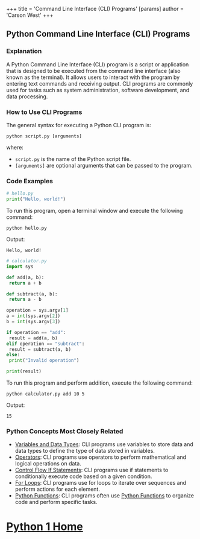 +++
 title = 'Command Line Interface (CLI) Programs'
[params]
	author = 'Carson West'
+++
## Python Command Line Interface (CLI) Programs

### Explanation

A Python Command Line Interface (CLI) program is a script or application that is designed to be executed from the command line interface (also known as the terminal). It allows users to interact with the program by entering text commands and receiving output. CLI programs are commonly used for tasks such as system administration, software development, and data processing.

### How to Use CLI Programs

The general syntax for executing a Python CLI program is:

```
python script.py [arguments]
```

where:

- `script.py` is the name of the Python script file.
- `[arguments]` are optional arguments that can be passed to the program.

### Code Examples

```python
# hello.py
print("Hello, world!")
```

To run this program, open a terminal window and execute the following command:

```
python hello.py
```

Output:

```
Hello, world!
```

```python
# calculator.py
import sys

def add(a, b):
 return a + b

def subtract(a, b):
 return a - b

operation = sys.argv[1]
a = int(sys.argv[2])
b = int(sys.argv[3])

if operation == "add":
 result = add(a, b)
elif operation == "subtract":
 result = subtract(a, b)
else:
 print("Invalid operation")

print(result)
```

To run this program and perform addition, execute the following command:

```
python calculator.py add 10 5
```

Output:

```
15
```

### Python Concepts Most Closely Related

- [Variables and Data Types](./../variables-and-data-types/): CLI programs use variables to store data and data types to define the type of data stored in variables.
- [Operators](./../operators/): CLI programs use operators to perform mathematical and logical operations on data.
- [Control Flow If Statements](./../control-flow-if-statements/): CLI programs use if statements to conditionally execute code based on a given condition.
- [For Loops](./../for-loops/): CLI programs use for loops to iterate over sequences and perform actions for each element.
- [Python Functions](./../python-functions/): CLI programs often use [Python Functions](./../python-functions/) to organize code and perform specific tasks.
# [Python 1 Home](./../python-1-home/)
